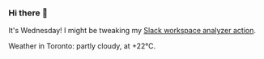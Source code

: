 ### Hi there :wave:

It's Wednesday! I might be tweaking my [Slack workspace analyzer action](https://github.com/bewuethr/slack-analyzer).

Weather in Toronto: partly cloudy, at +22°C.
